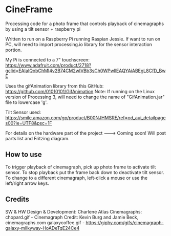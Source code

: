 # CineFrame
Processing code for a photo frame that controls playback of cinemagraphs by using a tilt sensor + raspberry pi

Written to run on a Raspberry Pi running Raspian Jessie. If want to run on PC, will need to import processing.io library for the sensor interaction portion.

My Pi is connected to a 7" touchscreen: https://www.adafruit.com/product/2718?gclid=EAIaIQobChMI4v2B74CM2wIVBb3sCh0WPwllEAQYAiABEgL8CfD_BwE

Uses the gifAnimation library from this GitHub:  https://github.com/01010101/GifAnimation
Note: If running on the Linux version of Processing 3, will need to change the name of "GifAnimation.jar" file to lowercase 'g'.

Tilt Sensor used:
https://smile.amazon.com/gp/product/B00NJHMSRE/ref=od_aui_detailpages00?ie=UTF8&psc=1F

For details on the hardware part of the project ---> Coming soon! Will post parts list and Fritzing diagram.

## How to use

To trigger playback of cinemagraph, pick up photo frame to activate tilt sensor.
To stop playback put the frame back down to deactivate tilt sensor.
To change to a different cinemagraph, left-click a mouse or use the left/right arrow keys.

## Credits
SW & HW Design & Development: Charlene Atlas
Cinemagraphs:
  chopard.gif - Cinemagraph Credit: Kevin Burg and Jamie Beck, cinemagraphs.com
  galaxycoffee.gif - https://giphy.com/gifs/cinemagraph-galaxy-milkyway-HoADeTqE24Ce4
